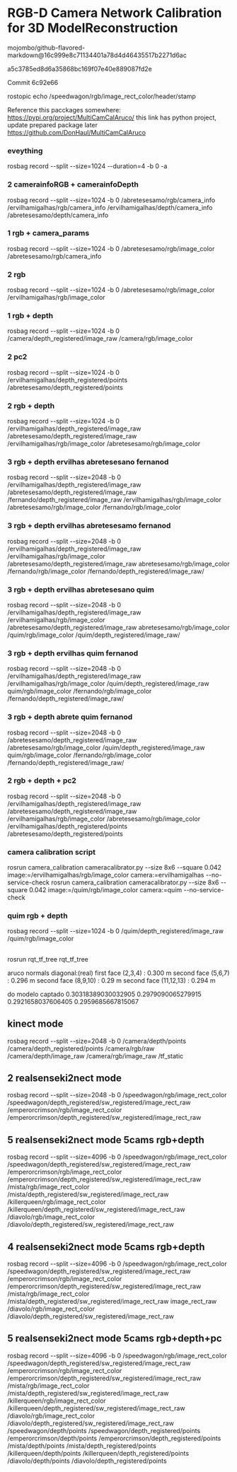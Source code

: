 # RGB-D Camera Network Calibration for 3D ModelReconstruction

mojombo/github-flavored-markdown@16c999e8c71134401a78d4d46435517b2271d6ac

a5c3785ed8d6a35868bc169f07e40e889087fd2e

Commit 6c92e66

rostopic echo /speedwagon/rgb/image_rect_color/header/stamp

Reference this pacckages somewhere:
https://pypi.org/project/MultiCamCalAruco/ this link has python project, update prepared package later
https://github.com/DonHaul/MultiCamCalAruco


### eveything
rosbag record --split --size=1024 --duration=4 -b 0 -a

### 2 camerainfoRGB + camerainfoDepth
rosbag record --split --size=1024 -b 0 /abretesesamo/rgb/camera_info /ervilhamigalhas/rgb/camera_info /ervilhamigalhas/depth/camera_info /abretesesamo/depth/camera_info

### 1 rgb + camera_params
rosbag record --split --size=1024 -b 0 /abretesesamo/rgb/image_color /abretesesamo/rgb/camera_info

### 2 rgb 
rosbag record --split --size=1024 -b 0 /abretesesamo/rgb/image_color /ervilhamigalhas/rgb/image_color

### 1 rgb + depth
rosbag record --split --size=1024 -b 0 /camera/depth_registered/image_raw  /camera/rgb/image_color 

### 2 pc2
rosbag record --split --size=1024 -b 0 /ervilhamigalhas/depth_registered/points /abretesesamo/depth_registered/points

### 2 rgb + depth
rosbag record --split --size=1024 -b 0 /ervilhamigalhas/depth_registered/image_raw /abretesesamo/depth_registered/image_raw /ervilhamigalhas/rgb/image_color /abretesesamo/rgb/image_color

### 3 rgb + depth ervilhas abretesesano fernanod
rosbag record --split --size=2048 -b 0 /ervilhamigalhas/depth_registered/image_raw /abretesesamo/depth_registered/image_raw /fernando/depth_registered/image_raw /ervilhamigalhas/rgb/image_color /abretesesamo/rgb/image_color /fernando/rgb/image_color

### 3 rgb + depth ervilhas abretesesamo fernanod
rosbag record --split --size=2048 -b 0 /ervilhamigalhas/depth_registered/image_raw /ervilhamigalhas/rgb/image_color /abretesesamo/depth_registered/image_raw abretesesamo/rgb/image_color /fernando/rgb/image_color /fernando/depth_registered/image_raw/

### 3 rgb + depth ervilhas abretesesano quim
rosbag record --split --size=2048 -b 0 /ervilhamigalhas/depth_registered/image_raw /ervilhamigalhas/rgb/image_color /abretesesamo/depth_registered/image_raw abretesesamo/rgb/image_color /quim/rgb/image_color /quim/depth_registered/image_raw/

### 3 rgb + depth ervilhas quim fernanod
rosbag record --split --size=2048 -b 0 /ervilhamigalhas/depth_registered/image_raw /ervilhamigalhas/rgb/image_color /quim/depth_registered/image_raw quim/rgb/image_color /fernando/rgb/image_color /fernando/depth_registered/image_raw/


### 3 rgb + depth abrete quim fernanod
rosbag record --split --size=2048 -b 0 /abretesesamo/depth_registered/image_raw /abretesesamo/rgb/image_color /quim/depth_registered/image_raw quim/rgb/image_color /fernando/rgb/image_color /fernando/depth_registered/image_raw/


### 2 rgb + depth + pc2
rosbag record --split --size=2048 -b 0 /ervilhamigalhas/depth_registered/image_raw /abretesesamo/depth_registered/image_raw /ervilhamigalhas/rgb/image_color /abretesesamo/rgb/image_color /ervilhamigalhas/depth_registered/points /abretesesamo/depth_registered/points


### camera calibration  script

rosrun camera_calibration cameracalibrator.py --size 8x6 --square 0.042 image:=/ervilhamigalhas/rgb/image_color camera:=ervilhamigalhas --no-service-check
rosrun camera_calibration cameracalibrator.py --size 8x6 --square 0.042 image:=/quim/rgb/image_color camera:=quim --no-service-check

### quim rgb + depth
rosbag record --split --size=1024 -b 0 /quim/depth_registered/image_raw  /quim/rgb/image_color 

##
rosrun rqt_tf_tree rqt_tf_tree 

aruco normals diagonal:(real)
first face (2,3,4) : 0.300 m
second face (5,6,7) : 0.296 m
second face (8,9,10) : 0.29 m
second face (11,12,13) : 0.294 m

do modelo captado
0.30318389030032905
0.2979090065279915
0.2921658037606405
0.2959685667815067

## kinect mode
rosbag record --split --size=2048 -b 0 /camera/depth/points /camera/depth_registered/points /camera/rgb/raw /camera/depth/image_raw /camera/rgb/image_raw /tf_static


## 2 realsenseki2nect mode
rosbag record --split --size=2048 -b 0 /speedwagon/rgb/image_rect_color /speedwagon/depth_registered/sw_registered/image_rect_raw /emperorcrimson/rgb/image_rect_color /emperorcrimson/depth_registered/sw_registered/image_rect_raw

## 5 realsenseki2nect mode 5cams rgb+depth
rosbag record --split --size=4096 -b 0 /speedwagon/rgb/image_rect_color /speedwagon/depth_registered/sw_registered/image_rect_raw /emperorcrimson/rgb/image_rect_color /emperorcrimson/depth_registered/sw_registered/image_rect_raw /mista/rgb/image_rect_color /mista/depth_registered/sw_registered/image_rect_raw /killerqueen/rgb/image_rect_color /killerqueen/depth_registered/sw_registered/image_rect_raw /diavolo/rgb/image_rect_color /diavolo/depth_registered/sw_registered/image_rect_raw

## 4 realsenseki2nect mode 5cams rgb+depth
rosbag record --split --size=4096 -b 0 /speedwagon/rgb/image_rect_color /speedwagon/depth_registered/sw_registered/image_rect_raw /emperorcrimson/rgb/image_rect_color /emperorcrimson/depth_registered/sw_registered/image_rect_raw /mista/rgb/image_rect_color /mista/depth_registered/sw_registered/image_rect_raw image_rect_raw /diavolo/rgb/image_rect_color /diavolo/depth_registered/sw_registered/image_rect_raw


## 5 realsenseki2nect mode 5cams rgb+depth+pc
rosbag record --split --size=4096 -b 0 /speedwagon/rgb/image_rect_color /speedwagon/depth_registered/sw_registered/image_rect_raw /emperorcrimson/rgb/image_rect_color /emperorcrimson/depth_registered/sw_registered/image_rect_raw /mista/rgb/image_rect_color /mista/depth_registered/sw_registered/image_rect_raw /killerqueen/rgb/image_rect_color /killerqueen/depth_registered/sw_registered/image_rect_raw /diavolo/rgb/image_rect_color /diavolo/depth_registered/sw_registered/image_rect_raw /speedwagon/depth/points /speedwagon/depth_registered/points /emperorcrimson/depth/points /emperorcrimson/depth_registered/points /mista/depth/points /mista/depth_registered/points  /killerqueen/depth/points /killerqueen/depth_registered/points  /diavolo/depth/points /diavolo/depth_registered/points 


